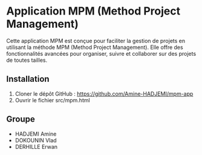 # Application MPM (Method Project Management)

Cette application MPM est conçue pour faciliter la gestion de projets en utilisant la méthode MPM (Method Project Management). Elle offre des fonctionnalités avancées pour organiser, suivre et collaborer sur des projets de toutes tailles.

## Installation

1. Cloner le dépôt GitHub :
   https://github.com/Amine-HADJEMI/mpm-app
2. Ouvrir le fichier src/mpm.html

## Groupe

- HADJEMI Amine
- DOKOUNIN Vlad
- DERHILLE Erwan
